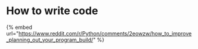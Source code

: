 # How to write code

{% embed url="https://www.reddit.com/r/Python/comments/2eowzw/how_to_improve_planning_out_your_program_build/" %}

